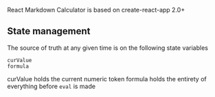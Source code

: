 React Markdown Calculator is based on create-react-app 2.0+

## State management

The source of truth at any given time is on the following state variables

```
curValue
formula
```

curValue holds the current numeric token
formula holds the entirety of everything before `eval` is made
